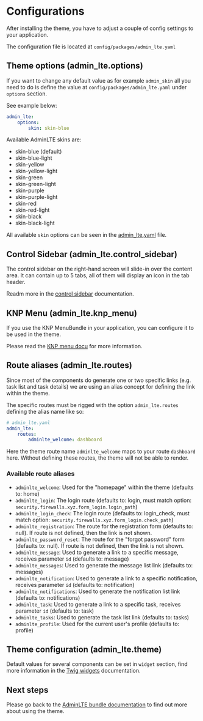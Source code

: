 # Configurations

After installing the theme, you have to adjust a couple of config settings to your application.

The configuration file is located at `config/packages/admin_lte.yaml` 

## Theme options (admin_lte.options)

If you want to change any default value as for example `admin_skin` all you need to do is define the value at `config/packages/admin_lte.yaml` under `options` section. 

See example below:

```yaml
admin_lte:
    options:
        skin: skin-blue
```

Available AdminLTE skins are: 

- skin-blue (default)
- skin-blue-light
- skin-yellow
- skin-yellow-light
- skin-green
- skin-green-light
- skin-purple
- skin-purple-light
- skin-red
- skin-red-light
- skin-black
- skin-black-light

All available `skin` options can be seen in the [admin_lte.yaml](https://github.com/kevinpapst/AdminLTEBundle/blob/master/config/packages/admin_lte.yaml) file. 

## Control Sidebar (admin_lte.control_sidebar)

The control sidebar on the right-hand screen will slide-in over the content area.
It can contain up to 5 tabs, all of them will display an icon in the tab header.     

Readm more in the [control sidebar](control_sidebar.md) documentation.

## KNP Menu (admin_lte.knp_menu)

If you use the KNP MenuBundle in your application, you can configure it to be used in the theme.

Please read the [KNP menu docu](knp_menu.md) for more information.

## Route aliases (admin_lte.routes)

Since most of the components do generate one or two specific links (e.g. task list and task details) we are using an alias concept for defining the link within the theme.

The specific routes must be rigged with the option `admin_lte.routes` defining the alias name like so: 

```yaml
# admin_lte.yaml
admin_lte:
    routes:
        adminlte_welcome: dashboard
```

Here the theme route name `adminlte_welcome` maps to your route `dashboard` here. Without defining these routes, the theme will not be able to render.

### Available route aliases

- `adminlte_welcome`: Used for the "homepage" within the theme (defaults to: home)
- `adminlte_login`: The login route (defaults to: login, must match option: `security.firewalls.xyz.form_login.login_path`)
- `adminlte_login_check`: The login route (defaults to: login_check, must match option: `security.firewalls.xyz.form_login.check_path`)
- `adminlte_registration`: The route for the registration form (defaults to: null). If route is not defined, then the link is not shown.
- `adminlte_password_reset`: The route for the "forgot password" form (defaults to: null). If route is not defined, then the link is not shown.
- `adminlte_message`: Used to generate a link to a specific message, receives parameter `id` (defaults to: message)
- `adminlte_messages`: Used to generate the message list link (defaults to: messages)
- `adminlte_notification`: Used to generate a link to a specific notification, receives parameter `id` (defaults to: notification)
- `adminlte_notifications`: Used to generate the notification list link (defaults to: notifications)
- `adminlte_task`: Used to generate a link to a specific task, receives parameter `id` (defaults to: task)
- `adminlte_tasks`: Used to generate the task list link (defaults to: tasks)
- `adminlte_profile`: Used for the current user's profile (defaults to: profile)

## Theme configuration (admin_lte.theme)

Default values for several components can be set in `widget` section, find more information in the [Twig widgets](twig_widgets.md) documentation.

## Next steps

Please go back to the [AdminLTE bundle documentation](README.md) to find out more about using the theme.
